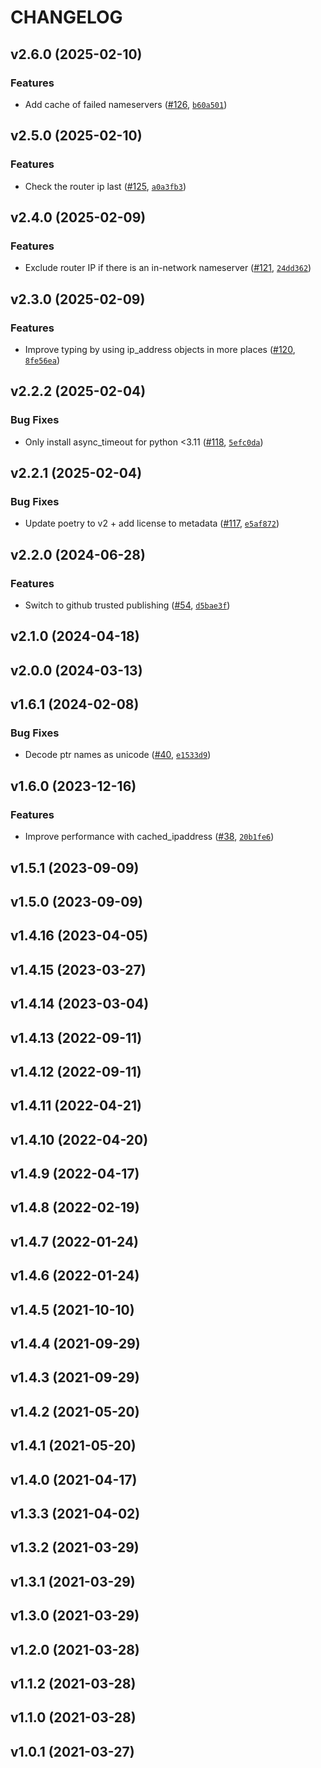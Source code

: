# CHANGELOG


## v2.6.0 (2025-02-10)

### Features

- Add cache of failed nameservers ([#126](https://github.com/bluetooth-devices/aiodiscover/pull/126),
  [`b60a501`](https://github.com/bluetooth-devices/aiodiscover/commit/b60a501fd74af48bd3492d58750d4dd44014da08))


## v2.5.0 (2025-02-10)

### Features

- Check the router ip last ([#125](https://github.com/bluetooth-devices/aiodiscover/pull/125),
  [`a0a3fb3`](https://github.com/bluetooth-devices/aiodiscover/commit/a0a3fb3b7ea0297feff3483b3a8ba1adfddad750))


## v2.4.0 (2025-02-09)

### Features

- Exclude router IP if there is an in-network nameserver
  ([#121](https://github.com/bluetooth-devices/aiodiscover/pull/121),
  [`24dd362`](https://github.com/bluetooth-devices/aiodiscover/commit/24dd3624997cfd4dbe7a318eac0ae6f159816780))


## v2.3.0 (2025-02-09)

### Features

- Improve typing by using ip_address objects in more places
  ([#120](https://github.com/bluetooth-devices/aiodiscover/pull/120),
  [`8fe56ea`](https://github.com/bluetooth-devices/aiodiscover/commit/8fe56eae91c02d7e47268b986ba3f641c4e2acd3))


## v2.2.2 (2025-02-04)

### Bug Fixes

- Only install async_timeout for python <3.11
  ([#118](https://github.com/bluetooth-devices/aiodiscover/pull/118),
  [`5efc0da`](https://github.com/bluetooth-devices/aiodiscover/commit/5efc0da431be00bc5657021675b28a615d04c77c))


## v2.2.1 (2025-02-04)

### Bug Fixes

- Update poetry to v2 + add license to metadata
  ([#117](https://github.com/bluetooth-devices/aiodiscover/pull/117),
  [`e5af872`](https://github.com/bluetooth-devices/aiodiscover/commit/e5af8724186e9a30a4f373a6b1ec4fe7a4277a6d))


## v2.2.0 (2024-06-28)

### Features

- Switch to github trusted publishing ([#54](https://github.com/bluetooth-devices/aiodiscover/pull/54),
  [`d5bae3f`](https://github.com/bluetooth-devices/aiodiscover/commit/d5bae3f0fefb3f30aa9d63c79d19fdc96d116eff))


## v2.1.0 (2024-04-18)


## v2.0.0 (2024-03-13)


## v1.6.1 (2024-02-08)

### Bug Fixes

- Decode ptr names as unicode ([#40](https://github.com/bluetooth-devices/aiodiscover/pull/40),
  [`e1533d9`](https://github.com/bluetooth-devices/aiodiscover/commit/e1533d9979d96b7180d9979992afa9485a50f18d))


## v1.6.0 (2023-12-16)

### Features

- Improve performance with cached_ipaddress ([#38](https://github.com/bluetooth-devices/aiodiscover/pull/38),
  [`20b1fe6`](https://github.com/bluetooth-devices/aiodiscover/commit/20b1fe6b92359a7439c0f92d400c4b9be8c178f3))


## v1.5.1 (2023-09-09)


## v1.5.0 (2023-09-09)


## v1.4.16 (2023-04-05)


## v1.4.15 (2023-03-27)


## v1.4.14 (2023-03-04)


## v1.4.13 (2022-09-11)


## v1.4.12 (2022-09-11)


## v1.4.11 (2022-04-21)


## v1.4.10 (2022-04-20)


## v1.4.9 (2022-04-17)


## v1.4.8 (2022-02-19)


## v1.4.7 (2022-01-24)


## v1.4.6 (2022-01-24)


## v1.4.5 (2021-10-10)


## v1.4.4 (2021-09-29)


## v1.4.3 (2021-09-29)


## v1.4.2 (2021-05-20)


## v1.4.1 (2021-05-20)


## v1.4.0 (2021-04-17)


## v1.3.3 (2021-04-02)


## v1.3.2 (2021-03-29)


## v1.3.1 (2021-03-29)


## v1.3.0 (2021-03-29)


## v1.2.0 (2021-03-28)


## v1.1.2 (2021-03-28)


## v1.1.0 (2021-03-28)


## v1.0.1 (2021-03-27)
